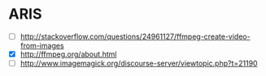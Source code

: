 # ARIS
- [ ] http://stackoverflow.com/questions/24961127/ffmpeg-create-video-from-images
- [x] http://ffmpeg.org/about.html
- [ ] http://www.imagemagick.org/discourse-server/viewtopic.php?t=21190
